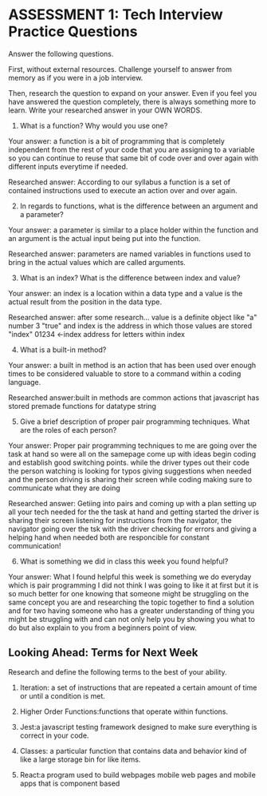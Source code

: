 # ASSESSMENT 1: Tech Interview Practice Questions
Answer the following questions.

First, without external resources. Challenge yourself to answer from memory as if you were in a job interview.

Then, research the question to expand on your answer. Even if you feel you have answered the question completely, there is always something more to learn. Write your researched answer in your OWN WORDS.

1. What is a function? Why would you use one?

  Your answer: a function is a bit of programming that is completely independent from the rest of your code that you are assigning to a variable so you can continue to reuse that same bit of code over and over again with different inputs everytime if needed. 

  Researched answer: According to our syllabus a function is a set of contained instructions used to execute an action over and over again.



2. In regards to functions, what is the difference between an argument and a parameter?

  Your answer: a parameter is similar to a place holder within the function and an argument is the actual input being put into the function.

  Researched answer: parameters are named variables in functions used to bring in the actual values which are called arguments.  



3. What is an index? What is the difference between index and value?

  Your answer: an index is a location within a data type and a value is the actual result from the position in the data type. 

  Researched answer: after some research... value is a definite object like "a" number 3 "true" and index is the address in which those values are stored "index"
                     01234  <-index address for letters within index



4. What is a built-in method?

  Your answer: a built in method is an action that has been used over enough times to be considered valuable to store to a command within a coding language. 

  Researched answer:built in methods are common actions that javascript has stored premade functions for datatype string



5. Give a brief description of proper pair programming techniques. What are the roles of each person?

  Your answer: Proper pair programming techniques to me are going over the task at hand so were all on the samepage come up with ideas  begin coding and establish good switching points. while the driver types out their code the person watching is looking for typos giving suggestions when needed and the person driving is sharing their screen while coding making sure to communicate what they are doing

  Researched answer: Getiing into pairs and coming up with a plan setting up all your tech needed for the the task at hand and getting started the driver is sharing their screen listening for instructions from the navigator, the navigator going over the tsk with the driver checking for errors and giving a helping hand when needed both are responcible for constant communication!



6. What is something we did in class this week you found helpful?  

  Your answer: What I found helpful this week is something we do everyday which is pair programming I did not think I was going to like it at first but it is so much better for one knowing that someone might be struggling on the same concept you are and researching the topic together to find a solution and for two having someone who has a greater understanding of thing you might be struggling with and can not only help you by showing you what to do but also explain to you from a beginners point of view.



## Looking Ahead: Terms for Next Week

Research and define the following terms to the best of your ability.

1. Iteration: a set of instructions that are repeated a certain amount of time or until a condition is met.

2. Higher Order Functions:functions that operate within functions. 

3. Jest:a javascript testing framework designed to make sure everything is correct in your code.

4. Classes: a particular function that contains data and behavior kind of like a large storage bin for like items.

5. React:a program used to build webpages mobile web pages and mobile apps that is component based
